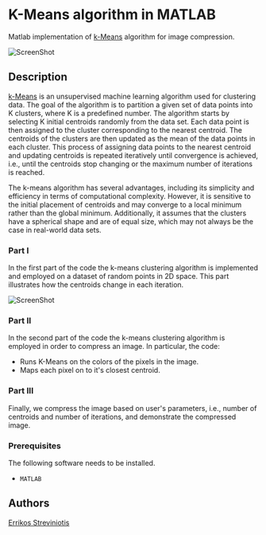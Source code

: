 # K-Means algorithm in MATLAB 
Matlab implementation of [k-Means](https://en.wikipedia.org/wiki/K-means_clustering) algorithm for image compression.

![ScreenShot](https://user-images.githubusercontent.com/128051856/227652826-ce7e61b1-c7fd-4e07-b559-717911b7fc39.png)

## Description
[k-Means](https://en.wikipedia.org/wiki/K-means_clustering) is an unsupervised machine learning algorithm used for clustering data. The goal of the algorithm is to partition a given set of data points into K clusters, where K is a predefined number. The algorithm starts by selecting K initial centroids randomly from the data set. Each data point is then assigned to the cluster corresponding to the nearest centroid. The centroids of the clusters are then updated as the mean of the data points in each cluster. This process of assigning data points to the nearest centroid and updating centroids is repeated iteratively until convergence is achieved, i.e., until the centroids stop changing or the maximum number of iterations is reached.

The k-means algorithm has several advantages, including its simplicity and efficiency in terms of computational complexity. However, it is sensitive to the initial placement of centroids and may converge to a local minimum rather than the global minimum. Additionally, it assumes that the clusters have a spherical shape and are of equal size, which may not always be the case in real-world data sets.

### Part I
In the first part of the code the k-means clustering algorithm is implemented and employed on a dataset of random points in 2D space. This part illustrates how the centroids change in each iteration.

![ScreenShot](https://user-images.githubusercontent.com/128051856/227733083-7411762c-3fe5-481b-8113-4bcf679e9560.png)

### Part II
In the second part of the code the k-means clustering algorithm is employed in order to compress an image. In particular, the code:
- Runs K-Means on the colors of the pixels in the image.
- Maps each pixel on to it's closest centroid. 

### Part III
Finally, we compress the image based on user's parameters, i.e., number of centroids and number of iterations, and demonstrate the compressed image.

### Prerequisites

The following software needs to be installed.

- ```MATLAB```

## Authors

[Errikos Streviniotis](https://www.linkedin.com/in/errikos-streviniotis/)
